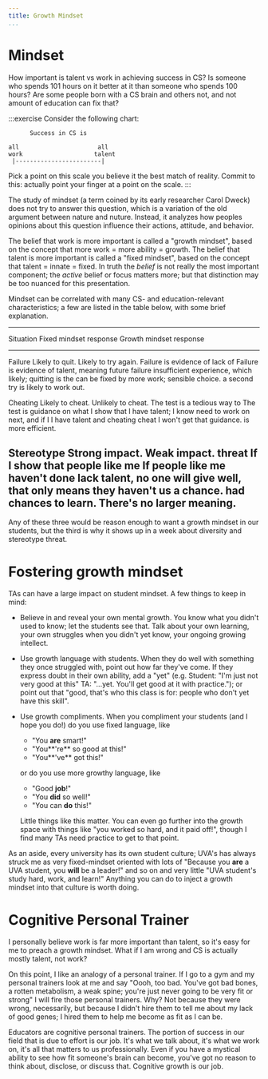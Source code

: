 ```yaml
---
title: Growth Mindset
...
```


# Mindset

How important is talent vs work in achieving success in CS?
Is someone who spends 101 hours on it better at it than someone who spends 100 hours?
Are some people born with a CS brain and others not, and not amount of education can fix that? 

:::exercise
Consider the following chart:

          Success in CS is
    
    all                      all
    work                    talent
     |------------------------|

Pick a point on this scale you believe it the best match of reality.
Commit to this: actually point your finger at a point on the scale.
:::

The study of mindset (a term coined by its early researcher Carol Dweck)
does not try to answer this question,
which is a variation of the old argument between nature and nuture.
Instead, it analyzes how peoples opinions about this question influence their actions, attitude, and behavior.

The belief that work is more important is called a "growth mindset",
based on the concept that more work = more ability = growth.
The belief that talent is more important is called a "fixed mindset",
based on the concept that talent = innate = fixed.
In truth the *belief* is not really the most important component; the *active* belief or focus matters more; but that distinction may be too nuanced for this presentation.

Mindset can be correlated with many CS- and education-relevant characteristics;
a few are listed in the table below, with some brief explanation.

--------------------------------------------------------------------------------
Situation       Fixed mindset response          Growth mindset response
-----------     ------------------------        -------------------------
Failure         Likely to quit.                 Likely to try again.
                Failure is evidence of lack of  Failure is evidence of 
                talent, meaning future failure  insufficient experience, which
                likely; quitting is the         can be fixed by more work;
                sensible choice.                a second try is likely to work out.

Cheating        Likely to cheat.                Unlikely to cheat.
                The test is a tedious way to    The test is guidance on what I
                show that I have talent; I know need to work on next, and if I
                I have talent and cheating      cheat I won't get that guidance.
                is more efficient.

Stereotype      Strong impact.                  Weak impact.
threat          If I show that people like me   If people like me haven't done
                lack talent, no one will give   well, that only means they haven't
                us a chance.                    had chances to learn. There's
                                                no larger meaning.
--------------------------------------------------------------------------------

Any of these three would be reason enough to want a growth mindset in our students,
but the third is why it shows up in a week about diversity and stereotype threat.

# Fostering growth mindset

TAs can have a large impact on student mindset. A few things to keep in mind:

- Believe in and reveal your own mental growth.
    You know what you didn't used to know; let the students see that.
    Talk about your own learning,
    your own struggles when you didn't yet know,
    your ongoing growing intellect.

- Use growth language with students.
    When they do well with something they once struggled with,
    point out how far they've come.
    If they express doubt in their own ability, add a "yet"
    (e.g. Student: "I'm just not very good at this" TA: "...yet. You'll get good at it with practice.");
    or point out that "good, that's who this class is for: people who don't yet have this skill".

- Use growth compliments.
    When you compliment your students (and I hope you do!)
    do you use fixed language, like 
    
    - "You **are** smart!"
    - "You**'re** so good at this!"
    - "You**'ve** got this!"
    
    or do you use more growthy language, like
    
    - "Good **job**!"
    - "You **did** so well!"
    - "You can **do** this!"
    
    Little things like this matter.
    You can even go further into the growth space with things like
    "you worked so hard, and it paid off!",
    though I find many TAs need practice to get to that point.

As an aside, every university has its own student culture;
UVA's has always struck me as very fixed-mindset oriented
with lots of "Because you **are** a UVA student, you **will** be a leader!"
and so on and very little "UVA student's study hard, work, and learn!"
Anything you can do to inject a growth mindset into that culture is worth doing.

# Cognitive Personal Trainer

I personally believe work is far more important than talent,
so it's easy for me to preach a growth mindset.
What if I am wrong and CS is actually mostly talent, not work?

On this point, I like an analogy of a personal trainer.
If I go to a gym and my personal trainers look at me and say
"Oooh, too bad. You've got bad bones, a rotten metabolism, a weak spine; you're just never going to be very fit or strong" I will fire those personal trainers.
Why?
Not because they were wrong, necessarily, but because I didn't hire them to tell me about my lack of good genes; I hired them to help me become as fit as I can be.

Educators are cognitive personal trainers.
The portion of success in our field that is due to effort is our job.
It's what we talk about, it's what we work on, it's all that matters to us professionally.
Even if you have a mystical ability to see how fit someone's brain can become,
you've got no reason to think about, disclose, or discuss that.
Cognitive growth is our job.

